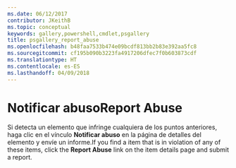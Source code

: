 ```yaml
---
ms.date: 06/12/2017
contributor: JKeithB
ms.topic: conceptual
keywords: gallery,powershell,cmdlet,psgallery
title: psgallery_report_abuse
ms.openlocfilehash: b48faa7533b474e09bcdf813bb2b83e392aa5fc8
ms.sourcegitcommit: cf195b090b3223fa4917206dfec7f0b603873cdf
ms.translationtype: HT
ms.contentlocale: es-ES
ms.lasthandoff: 04/09/2018
---
```

# <a name="report-abuse"></a><span data-ttu-id="8366b-103">Notificar abuso</span><span class="sxs-lookup"><span data-stu-id="8366b-103">Report Abuse</span></span>

<span data-ttu-id="8366b-104">Si detecta un elemento que infringe cualquiera de los puntos anteriores, haga clic en el vínculo **Notificar abuso** en la página de detalles del elemento y envíe un informe.</span><span class="sxs-lookup"><span data-stu-id="8366b-104">If you find a item that is in violation of any of these items, click the **Report Abuse** link on the item details page and submit a report.</span></span>